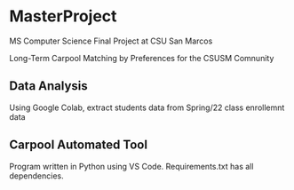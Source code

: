 # MasterProject
MS Computer Science Final Project at CSU San Marcos


Long-Term Carpool Matching by Preferences for the CSUSM Comnunity

## Data Analysis

Using Google Colab, extract students data from Spring/22 class enrollemnt data 

## Carpool Automated Tool

Program written in Python using VS Code. Requirements.txt has all dependencies. 
